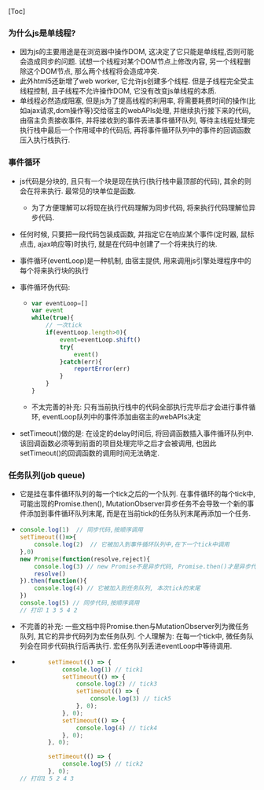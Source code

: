 [Toc]

### 为什么js是单线程?

- 因为js的主要用途是在浏览器中操作DOM, 这决定了它只能是单线程,否则可能会造成同步的问题. 试想一个线程对某个DOM节点上修改内容, 另一个线程删除这个DOM节点, 那么两个线程将会造成冲突.
- 此外html5还新增了web worker, 它允许js创建多个线程. 但是子线程完全受主线程控制, 且子线程不允许操作DOM, 它没有改变js单线程的本质.
- 单线程必然造成阻塞, 但是js为了提高线程的利用率, 将需要耗费时间的操作(比如ajax请求,dom操作等)交给宿主的webAPIs处理, 并继续执行接下来的代码, 由宿主负责接收事件, 并将接收到的事件丢进事件循环队列, 等待主线程处理完执行栈中最后一个作用域中的代码后, 再将事件循环队列中的事件的回调函数压入执行栈执行.

### 事件循环

- js代码是分块的, 且只有一个块是现在执行(执行栈中最顶部的代码), 其余的则会在将来执行. 最常见的块单位是函数.
  - 为了方便理解可以将现在执行代码理解为同步代码, 将来执行代码理解位异步代码.
- 任何时候, 只要把一段代码包装成函数, 并指定它在响应某个事件(定时器, 鼠标点击, ajax响应等)时执行, 就是在代码中创建了一个将来执行的块.

- 事件循环(eventLoop)是一种机制, 由宿主提供, 用来调用js引擎处理程序中的每个将来执行块的执行

- 事件循环伪代码:

  - ```javascript
    var eventLoop=[]
    var event
    while(true){
        // 一次tick
        if(eventLoop.length>0){
            event=eventLoop.shift()
            try{
                event()
            }catch(err){
                reportError(err)
            }
        }
    }
    ```

  - 不太完善的补充: 只有当前执行栈中的代码全部执行完毕后才会进行事件循环, eventLoop队列中的事件添加由宿主的webAPIs决定

- setTimeout()做的是: 在设定的delay时间后, 将回调函数插入事件循环队列中. 该回调函数必须等到前面的项目处理完毕之后才会被调用, 也因此setTimeout()的回调函数的调用时间无法确定.

### 任务队列(job queue)

- 它是挂在事件循环队列的每一个tick之后的一个队列. 在事件循环的每个tick中, 可能出现的Promise.then(), MutationObserver异步任务不会导致一个新的事件添加到事件循环队列末尾, 而是在当前tick的任务队列末尾再添加一个任务.

- ```javascript
  console.log(1)  // 同步代码,按顺序调用
  setTimeout(()=>{
      console.log(2)  // 它被加入到事件循环队列中,在下一个tick中调用
  },0)
  new Promise(function(resolve,reject){
      console.log(3) // new Promise不是异步代码, Promise.then()才是异步代码
      resolve()
  }).then(function(){
      console.log(4) // 它被加入到任务队列, 本次tick的末尾
  })
  console.log(5) // 同步代码,按顺序调用
  // 打印 1 3 5 4 2
  ```

- 不完善的补充: 一些文档中将Promise.then与MutationObserver列为微任务队列, 其它的异步代码列为宏任务队列. 个人理解为: 在每一个tick中, 微任务队列会在同步代码执行后再执行. 宏任务队列丢进eventLoop中等待调用.

- ```javascript
          setTimeout(() => {
              console.log(1) // tick1
              setTimeout(() => {
                  console.log(2) // tick3
                  setTimeout(() => {
                      console.log(3) // tick5
                  }, 0);
              }, 0);
              setTimeout(() => {
                  console.log(4) // tick4
              }, 0);
          }, 0);
  
          setTimeout(() => {
              console.log(5) // tick2
          }, 0);
  // 打印1 5 2 4 3
  ```

